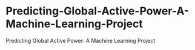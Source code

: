 # Predicting-Global-Active-Power-A-Machine-Learning-Project
Predicting Global Active Power: A Machine Learning Project
